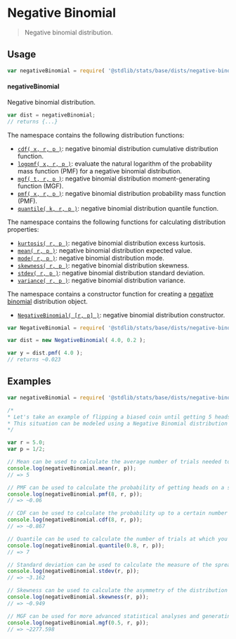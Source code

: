 <!--

@license Apache-2.0

Copyright (c) 2018 The Stdlib Authors.

Licensed under the Apache License, Version 2.0 (the "License");
you may not use this file except in compliance with the License.
You may obtain a copy of the License at

   http://www.apache.org/licenses/LICENSE-2.0

Unless required by applicable law or agreed to in writing, software
distributed under the License is distributed on an "AS IS" BASIS,
WITHOUT WARRANTIES OR CONDITIONS OF ANY KIND, either express or implied.
See the License for the specific language governing permissions and
limitations under the License.

-->

# Negative Binomial

> Negative binomial distribution.

<section class="usage">

## Usage

```javascript
var negativeBinomial = require( '@stdlib/stats/base/dists/negative-binomial' );
```

#### negativeBinomial

Negative binomial distribution.

```javascript
var dist = negativeBinomial;
// returns {...}
```

The namespace contains the following distribution functions:

<!-- <toc pattern="*+(cdf|pmf|mgf|quantile)*"> -->

<div class="namespace-toc">

-   <span class="signature">[`cdf( x, r, p )`][@stdlib/stats/base/dists/negative-binomial/cdf]</span><span class="delimiter">: </span><span class="description">negative binomial distribution cumulative distribution function.</span>
-   <span class="signature">[`logpmf( x, r, p )`][@stdlib/stats/base/dists/negative-binomial/logpmf]</span><span class="delimiter">: </span><span class="description">evaluate the natural logarithm of the probability mass function (PMF) for a negative binomial distribution.</span>
-   <span class="signature">[`mgf( t, r, p )`][@stdlib/stats/base/dists/negative-binomial/mgf]</span><span class="delimiter">: </span><span class="description">negative binomial distribution moment-generating function (MGF).</span>
-   <span class="signature">[`pmf( x, r, p )`][@stdlib/stats/base/dists/negative-binomial/pmf]</span><span class="delimiter">: </span><span class="description">negative binomial distribution probability mass function (PMF).</span>
-   <span class="signature">[`quantile( k, r, p )`][@stdlib/stats/base/dists/negative-binomial/quantile]</span><span class="delimiter">: </span><span class="description">negative binomial distribution quantile function.</span>

</div>

<!-- </toc> -->

The namespace contains the following functions for calculating distribution properties:

<!-- <toc pattern="*+(entropy|kurtosis|mean|median|mode|skewness|stdev|variance)*"> -->

<div class="namespace-toc">

-   <span class="signature">[`kurtosis( r, p )`][@stdlib/stats/base/dists/negative-binomial/kurtosis]</span><span class="delimiter">: </span><span class="description">negative binomial distribution excess kurtosis.</span>
-   <span class="signature">[`mean( r, p )`][@stdlib/stats/base/dists/negative-binomial/mean]</span><span class="delimiter">: </span><span class="description">negative binomial distribution expected value.</span>
-   <span class="signature">[`mode( r, p )`][@stdlib/stats/base/dists/negative-binomial/mode]</span><span class="delimiter">: </span><span class="description">negative binomial distribution mode.</span>
-   <span class="signature">[`skewness( r, p )`][@stdlib/stats/base/dists/negative-binomial/skewness]</span><span class="delimiter">: </span><span class="description">negative binomial distribution skewness.</span>
-   <span class="signature">[`stdev( r, p )`][@stdlib/stats/base/dists/negative-binomial/stdev]</span><span class="delimiter">: </span><span class="description">negative binomial distribution standard deviation.</span>
-   <span class="signature">[`variance( r, p )`][@stdlib/stats/base/dists/negative-binomial/variance]</span><span class="delimiter">: </span><span class="description">negative binomial distribution variance.</span>

</div>

<!-- </toc> -->

The namespace contains a constructor function for creating a [negative binomial][negative-binomial-distribution] distribution object.

<!-- <toc pattern="*ctor*"> -->

<div class="namespace-toc">

-   <span class="signature">[`NegativeBinomial( [r, p] )`][@stdlib/stats/base/dists/negative-binomial/ctor]</span><span class="delimiter">: </span><span class="description">negative binomial distribution constructor.</span>

</div>

<!-- </toc> -->

```javascript
var NegativeBinomial = require( '@stdlib/stats/base/dists/negative-binomial' ).NegativeBinomial;

var dist = new NegativeBinomial( 4.0, 0.2 );

var y = dist.pmf( 4.0 );
// returns ~0.023
```

</section>

<!-- /.usage -->

<section class="examples">

## Examples

<!-- TODO: better examples -->

<!-- eslint no-undef: "error" -->

```javascript
var negativeBinomial = require( '@stdlib/stats/base/dists/negative-binomial' );

/*
* Let's take an example of flipping a biased coin until getting 5 heads.
* This situation can be modeled using a Negative Binomial distribution with r = 5 and p = 1/2.
*/

var r = 5.0;
var p = 1/2;

// Mean can be used to calculate the average number of trials needed to get 5 heads:
console.log(negativeBinomial.mean(r, p));
// => 5

// PMF can be used to calculate the probability of getting heads on a specific trial (say on the 8th trial):
console.log(negativeBinomial.pmf(8, r, p));
// => ~0.06

// CDF can be used to calculate the probability up to a certain number of trials (say up to 8 trials):
console.log(negativeBinomial.cdf(8, r, p));
// => ~0.867

// Quantile can be used to calculate the number of trials at which you can be 80% confident that the actual number will not exceed:
console.log(negativeBinomial.quantile(0.8, r, p));
// => 7

// Standard deviation can be used to calculate the measure of the spread of trials around the mean:
console.log(negativeBinomial.stdev(r, p));
// => ~3.162

// Skewness can be used to calculate the asymmetry of the distribution of trials:
console.log(negativeBinomial.skewness(r, p));
// => ~0.949

// MGF can be used for more advanced statistical analyses and generating moments of the distribution:
console.log(negativeBinomial.mgf(0.5, r, p));
// => ~2277.598
```

</section>

<!-- /.examples -->

<!-- Section for related `stdlib` packages. Do not manually edit this section, as it is automatically populated. -->

<section class="related">

</section>

<!-- /.related -->

<!-- Section for all links. Make sure to keep an empty line after the `section` element and another before the `/section` close. -->

<section class="links">

[negative-binomial-distribution]: https://en.wikipedia.org/wiki/Negative_binomial_distribution

<!-- <toc-links> -->

[@stdlib/stats/base/dists/negative-binomial/ctor]: https://github.com/stdlib-js/stdlib/tree/develop/lib/node_modules/%40stdlib/stats/base/dists/negative-binomial/ctor

[@stdlib/stats/base/dists/negative-binomial/kurtosis]: https://github.com/stdlib-js/stdlib/tree/develop/lib/node_modules/%40stdlib/stats/base/dists/negative-binomial/kurtosis

[@stdlib/stats/base/dists/negative-binomial/mean]: https://github.com/stdlib-js/stdlib/tree/develop/lib/node_modules/%40stdlib/stats/base/dists/negative-binomial/mean

[@stdlib/stats/base/dists/negative-binomial/mode]: https://github.com/stdlib-js/stdlib/tree/develop/lib/node_modules/%40stdlib/stats/base/dists/negative-binomial/mode

[@stdlib/stats/base/dists/negative-binomial/skewness]: https://github.com/stdlib-js/stdlib/tree/develop/lib/node_modules/%40stdlib/stats/base/dists/negative-binomial/skewness

[@stdlib/stats/base/dists/negative-binomial/stdev]: https://github.com/stdlib-js/stdlib/tree/develop/lib/node_modules/%40stdlib/stats/base/dists/negative-binomial/stdev

[@stdlib/stats/base/dists/negative-binomial/variance]: https://github.com/stdlib-js/stdlib/tree/develop/lib/node_modules/%40stdlib/stats/base/dists/negative-binomial/variance

[@stdlib/stats/base/dists/negative-binomial/cdf]: https://github.com/stdlib-js/stdlib/tree/develop/lib/node_modules/%40stdlib/stats/base/dists/negative-binomial/cdf

[@stdlib/stats/base/dists/negative-binomial/logpmf]: https://github.com/stdlib-js/stdlib/tree/develop/lib/node_modules/%40stdlib/stats/base/dists/negative-binomial/logpmf

[@stdlib/stats/base/dists/negative-binomial/mgf]: https://github.com/stdlib-js/stdlib/tree/develop/lib/node_modules/%40stdlib/stats/base/dists/negative-binomial/mgf

[@stdlib/stats/base/dists/negative-binomial/pmf]: https://github.com/stdlib-js/stdlib/tree/develop/lib/node_modules/%40stdlib/stats/base/dists/negative-binomial/pmf

[@stdlib/stats/base/dists/negative-binomial/quantile]: https://github.com/stdlib-js/stdlib/tree/develop/lib/node_modules/%40stdlib/stats/base/dists/negative-binomial/quantile

<!-- </toc-links> -->

</section>

<!-- /.links -->
